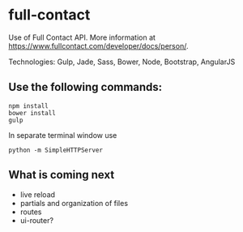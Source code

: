 # full-contact

Use of Full Contact API. More information at https://www.fullcontact.com/developer/docs/person/.

Technologies: Gulp, Jade, Sass, Bower, Node, Bootstrap, AngularJS

## Use the following commands:
```
npm install
bower install
gulp
```
In separate terminal window use

```
python -m SimpleHTTPServer
```

## What is coming next
* live reload
* partials and organization of files
* routes
* ui-router?
